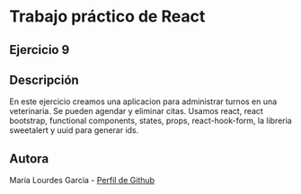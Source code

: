 # Trabajo práctico de React
## Ejercicio 9
## Descripción
En este ejercicio creamos una aplicacion para administrar turnos en una veterinaria. Se pueden agendar y eliminar citas.
Usamos react, react bootstrap, functional components, states, props, react-hook-form, la libreria sweetalert y uuid para generar ids.

## Autora
María Lourdes Garcia - [Perfil de Github](https://github.com/lourdesgarciafyl)